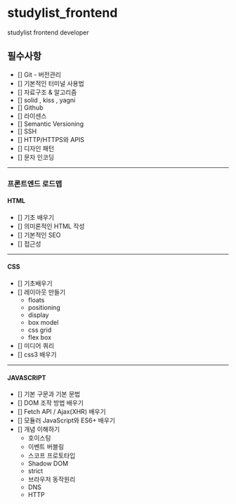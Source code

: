 # studylist_frontend

studylist frontend developer

## 필수사항

- [] Git - 버전관리
- [] 기본적인 터미널 사용법
- [] 자료구조 & 알고리즘
- [] solid , kiss , yagni
- [] Github
- [] 라이센스
- [] Semantic Versioning
- [] SSH
- [] HTTP/HTTPS와 APIS
- [] 디자인 패턴
- [] 문자 인코딩

---

### 프론트엔드 로드맵

#### HTML

- [] 기초 배우기
- [] 의미론적인 HTML 작성
- [] 기본적인 SEO
- [] 접근성

---

#### CSS

- [] 기초배우기
- [] 레이아웃 만들기
  - floats
  - positioning
  - display
  - box model
  - css grid
  - flex box
- [] 미디어 쿼리
- [] css3 배우기

---

#### JAVASCRIPT

- [] 기본 구문과 기본 문법
- [] DOM 조작 방법 배우기
- [] Fetch API / Ajax(XHR) 배우기
- [] 모듈러 JavaScript와 ES6+ 배우기
- [] 개념 이해하기
  - 호이스팅
  - 이벤트 버블링
  - 스코프 프로토타입
  - Shadow DOM
  - strict
  - 브라우저 동작원리
  - DNS
  - HTTP
